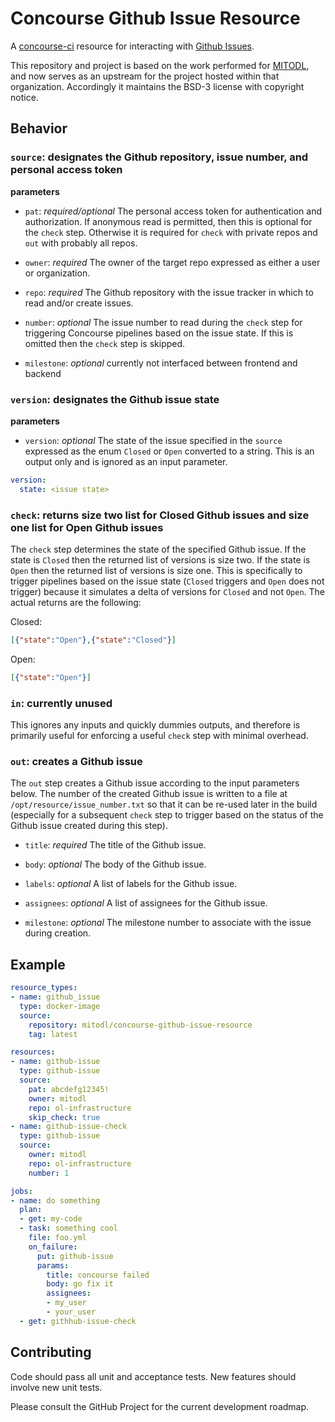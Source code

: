 # Concourse Github Issue Resource

A [concourse-ci](https://concourse-ci.org) resource for interacting with [Github Issues](https://docs.github.com/en/issues/tracking-your-work-with-issues).

This repository and project is based on the work performed for [MITODL](https://github.com/mitodl/concourse-github-issue-resource), and now serves as an upstream for the project hosted within that organization. Accordingly it maintains the BSD-3 license with copyright notice.

## Behavior

### `source`: designates the Github repository, issue number, and personal access token

**parameters**
- `pat`: _required/optional_ The personal access token for authentication and authorization. If anonymous read is permitted, then this is optional for the `check` step. Otherwise it is required for `check` with private repos and `out` with probably all repos.

- `owner`: _required_ The owner of the target repo expressed as either a user or organization.

- `repo`: _required_ The Github repository with the issue tracker in which to read and/or create issues.

- `number`: _optional_ The issue number to read during the `check` step for triggering Concourse pipelines based on the issue state. If this is omitted then the `check` step is skipped.

- `milestone`: _optional_ currently not interfaced between frontend and backend

### `version`: designates the Github issue state

**parameters**
- `version`: _optional_ The state of the issue specified in the `source` expressed as the enum `Closed` or `Open` converted to a string. This is an output only and is ignored as an input parameter.

```yaml
version:
  state: <issue state>
```

### `check`: returns size two list for Closed Github issues and size one list for Open Github issues

The `check` step determines the state of the specified Github issue. If the state is `Closed` then the returned list of versions is size two. If the state is `Open` then the returned list of versions is size one. This is specifically to trigger pipelines based on the issue state (`Closed` triggers and `Open` does not trigger) because it simulates a delta of versions for `Closed` and not `Open`. The actual returns are the following:

Closed:
```json
[{"state":"Open"},{"state":"Closed"}]
```

Open:
```json
[{"state":"Open"}]
```

### `in`: currently unused

This ignores any inputs and quickly dummies outputs, and therefore is primarily useful for enforcing a useful `check` step with minimal overhead.

### `out`: creates a Github issue

The `out` step creates a Github issue according to the input parameters below. The number of the created Github issue is written to a file at `/opt/resource/issue_number.txt` so that it can be re-used later in the build (especially for a subsequent `check` step to trigger based on the status of the Github issue created during this step).

- `title`: _required_ The title of the Github issue.

- `body`: _optional_ The body of the Github issue.

- `labels`: _optional_ A list of labels for the Github issue.

- `assignees`: _optional_ A list of assignees for the Github issue.

- `milestone`: _optional_ The milestone number to associate with the issue during creation.

## Example

```yaml
resource_types:
- name: github_issue
  type: docker-image
  source:
    repository: mitodl/concourse-github-issue-resource
    tag: latest

resources:
- name: github-issue
  type: github-issue
  source:
    pat: abcdefg12345!
    owner: mitodl
    repo: ol-infrastructure
    skip_check: true
- name: github-issue-check
  type: github-issue
  source:
    owner: mitodl
    repo: ol-infrastructure
    number: 1

jobs:
- name: do something
  plan:
  - get: my-code
  - task: something cool
    file: foo.yml
    on_failure:
      put: github-issue
      params:
        title: concourse failed
        body: go fix it
        assignees:
        - my_user
        - your_user
  - get: githhub-issue-check
```

## Contributing
Code should pass all unit and acceptance tests. New features should involve new unit tests.

Please consult the GitHub Project for the current development roadmap.
